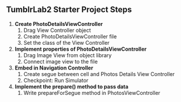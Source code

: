 

## TumblrLab2 Starter Project Steps 

1. **Create PhotoDetailsViewController**
    1. Drag View Controller object
    2. Create PhotoDetailsViewController file
    3. Set the class of the View Controller
2. **Implement properties of PhotoDetailsViewController**
    1. Drag Image View from object library
    2. Connect image view to the file
3. **Embed in Navigation Controller**
    1. Create segue between cell and Photos Details View Controller
    2. Checkpoint: Run Simulator
4. **Implement the prepare() method to pass data**
    1. Write prepareForSegue method in PhotosViewController
